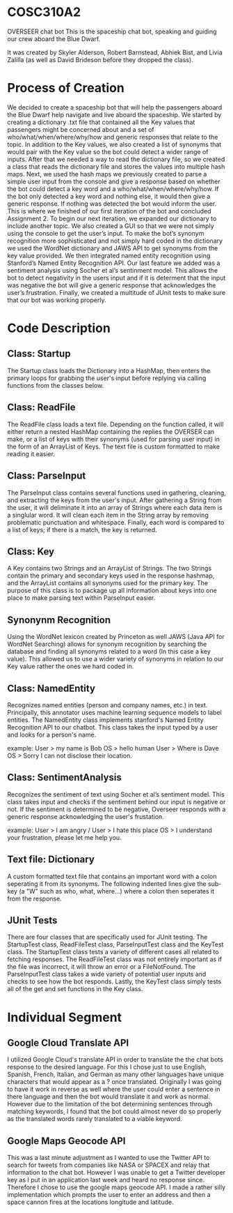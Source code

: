 # COSC310A2
OVERSEER chat bot 
This is the spaceship chat bot, speaking and guiding our crew aboard the Blue Dwarf.

It was created by Skyler Alderson, Robert Barnstead, Abhiek Bist, and Livia Zalilla (as well as David Brideson before they dropped the class).

# Process of Creation
We decided to create a spaceship bot that will help the passengers aboard the Blue Dwarf help navigate and live aboard the spaceship. We started by creating a dictionary .txt file that contained all the Key values that passengers might be concerned about and a set of who/what/when/where/why/how and generic responses that relate to the topic. In addition to the Key values, we also created a list of synonyms that would pair with the Key value so the bot could detect a wider range of inputs. After that we needed a way to read the dictionary file, so we created a class that reads the dictionary file and stores the values into multiple hash maps. Next, we used the hash maps we previously created to parse a simple user input from the console and give a response based on whether the bot could detect a key word and a who/what/when/where/why/how. If the bot only detected a key word and nothing else, it would then give a generic response. If nothing was detected the bot would inform the user. This is where we finished of our first iteration of the bot and concluded Assignment 2. To begin our next iteration, we expanded our dictionary to include another topic. We also created a GUI so that we were not simply using the console to get the user’s input. To make the bot’s synonym recognition more sophisticated and not simply hard coded in the dictionary we used the WordNet dictionary and JAWS API to get synonyms from the key value provided. We then integrated named entity recognition using Stanford’s Named Entity Recognition API. Our last feature we added was a sentiment analysis using Socher et al’s sentinment model. This allows the bot to detect negativity in the users input and if it is determent that the input was negative the bot will give a generic response that acknowledges the user’s frustration. Finally, we created a multitude of JUnit tests to make sure that our bot was working properly.

# Code Description
## Class: Startup
The Startup class loads the Dictionary into a HashMap, then enters the primary loops for grabbing the user's input before replying via calling functions from the classes below.


## Class: ReadFile
The ReadFile class loads a text file. Depending on the function called, it will either return a nested HashMap containing the replies the OVERSER can make, or a list of keys with their synonyms (used for parsing user input) in the form of an ArrayList of Keys. The text file is custom formatted to make reading it easier.


## Class: ParseInput
The ParseInput class contains several functions used in gathering, cleaning, and extracting the keys from the user's input. After gathering a String from the user, it will deliminate it into an array of Strings where each data item is a singlular word. It will clean each item in the String array by removing problematic punctuation and whitespace. Finally, each word is compared to a list of keys; if there is a match, the key is returned.


## Class: Key
A Key contains two Strings and an ArrayList of Strings. The two Strings contain the primary and secondary keys used in the response hashmap, and the ArrayList contains all synonyms used for the primary key. The purpose of this class is to package up all information about keys into one place to make parsing text within ParseInput easier.

## Synonynm Recognition
Using the WordNet lexicon created by Princeton as well JAWS (Java API for WordNet Searching) allows for synonym recognition by searching the database and finding all synonyms related to a word (In this case a key value). This allowed us to use a wider variety of synonyms in relation to our Key value rather the ones we hard coded in.

## Class: NamedEntity
Recognizes named entities (person and company names, etc.) in text. Principally, this annotator uses machine learning sequence models to label entities. The NamedEntity class implements stanford's Named Entity Recognition API to our chatbot. This class takes the input typed by a user and looks for a person's name.

example: User > my name is Bob
         OS > hello human
         User > Where is Dave
         OS > Sorry I can not disclose their location.


## Class: SentimentAnalysis
Recognizes the sentiment of text using Socher et al’s sentiment model. This class takes input and checks if the sentiment behind our input is negative or not. If the sentiment is determined to be negative, Overseer responds with a generic response acknowledging the user's frustation.

example: User > I am angry / User > I hate this place
         OS > I understand your frustration, please let me help you.
         

## Text file: Dictionary
A custom formatted text file that contains an important word with a colon seperating it from its synonyms. The following indented lines give the sub-key (a "W" such as who, what, where...) where a colon then seperates it from the response.

## JUnit Tests
There are four classes that are specifically used for JUnit testing. The StartupTest class, ReadFileTest class, ParseInputTest class and the KeyTest class. The StartupTest class tests a variety of different cases all related to fetching responses. The ReadFileTest class was not entirely important as if the file was incorrect, it will throw an error or a FileNotFound. The ParseInputTest class takes a wide variety of potential user inputs and checks to see how the bot responds. Lastly, the KeyTest class simply tests all of the get and set functions in the Key class.

# Individual Segment

## Google Cloud Translate API
I utilized Google Cloud's translate API in order to translate the the chat bots response to the desired language. For this I chose just to use English, Spanish, French, Italian, and German as many other languages have unique characters that would appear as a ? once translated. Originally I was going to have it work in reverse as well where the user could enter a sentence in there language and then the bot would translate it and work as normal. However due to the limitation of the bot determining sentences through matching keywords, I found that the bot could almost never do so properly as the translated words rarely translated to a viable keyword. 

## Google Maps Geocode API
This was a last minute adjustment as I wanted to use the Twitter API to search for tweets from companies like NASA or SPACEX and relay that information to the chat bot. However I was unable to get a Twitter developer key as I put in an application last week and heard no response since. Therefore I chose to use the google maps geocode API. I made a rather silly implementation which prompts the user to enter an address and then a space cannon fires at the locations longitude and latitude. 
